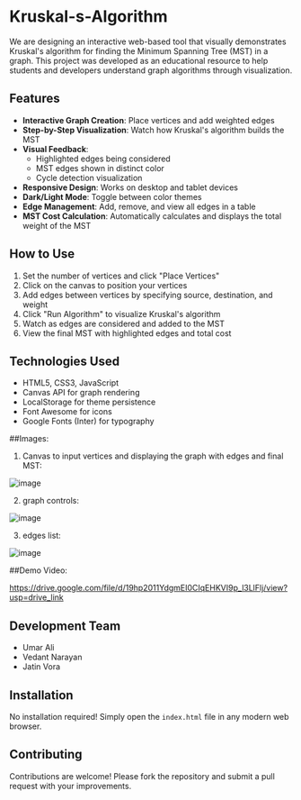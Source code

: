 # Kruskal-s-Algorithm
We are designing an interactive web-based tool that visually demonstrates Kruskal's algorithm for finding the Minimum Spanning Tree (MST) in a graph. This project was developed as an educational resource to help students and developers understand graph algorithms through visualization.

## Features

- **Interactive Graph Creation**: Place vertices and add weighted edges
- **Step-by-Step Visualization**: Watch how Kruskal's algorithm builds the MST
- **Visual Feedback**: 
  - Highlighted edges being considered
  - MST edges shown in distinct color
  - Cycle detection visualization
- **Responsive Design**: Works on desktop and tablet devices
- **Dark/Light Mode**: Toggle between color themes
- **Edge Management**: Add, remove, and view all edges in a table
- **MST Cost Calculation**: Automatically calculates and displays the total weight of the MST

## How to Use

1. Set the number of vertices and click "Place Vertices"
2. Click on the canvas to position your vertices
3. Add edges between vertices by specifying source, destination, and weight
4. Click "Run Algorithm" to visualize Kruskal's algorithm
5. Watch as edges are considered and added to the MST
6. View the final MST with highlighted edges and total cost

## Technologies Used

- HTML5, CSS3, JavaScript
- Canvas API for graph rendering
- LocalStorage for theme persistence
- Font Awesome for icons
- Google Fonts (Inter) for typography

##Images:

1. Canvas to input vertices and displaying the graph with edges and final MST:

![image](https://github.com/user-attachments/assets/9e04f8d0-e4db-40ac-8725-b233da1007d1)

2. graph controls:

![image](https://github.com/user-attachments/assets/de5a5fa1-06c0-4ac1-ac3a-e7b4437c1af4)

3. edges list:

![image](https://github.com/user-attachments/assets/0f3a9dc4-1060-40bb-8b8d-47157889bf40)


##Demo Video:

https://drive.google.com/file/d/19hp2011YdgmEI0CIqEHKVI9p_l3LlFlj/view?usp=drive_link

## Development Team

- Umar Ali
- Vedant Narayan
- Jatin Vora

## Installation

No installation required! Simply open the `index.html` file in any modern web browser.

## Contributing

Contributions are welcome! Please fork the repository and submit a pull request with your improvements.
